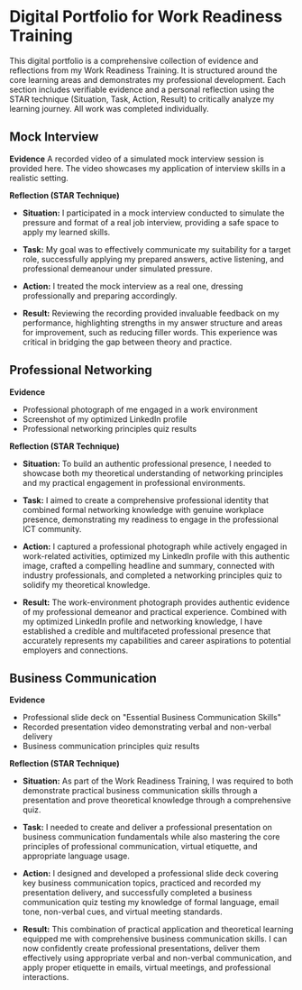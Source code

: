 # Digital Portfolio for Work Readiness Training

This digital portfolio is a comprehensive collection of evidence and reflections from my Work Readiness Training. It is structured around the core learning areas and demonstrates my professional development. Each section includes verifiable evidence and a personal reflection using the STAR technique (Situation, Task, Action, Result) to critically analyze my learning journey. All work was completed individually.

## Mock Interview

**Evidence**
A recorded video of a simulated mock interview session is provided here. The video showcases my application of interview skills in a realistic setting.

**Reflection (STAR Technique)**

- **Situation:** I participated in a mock interview conducted to simulate the pressure and format of a real job interview, providing a safe space to apply my learned skills.

- **Task:** My goal was to effectively communicate my suitability for a target role, successfully applying my prepared answers, active listening, and professional demeanour under simulated pressure.

- **Action:** I treated the mock interview as a real one, dressing professionally and preparing accordingly. 

- **Result:** Reviewing the recording provided invaluable feedback on my performance, highlighting strengths in my answer structure and areas for improvement, such as reducing filler words. This experience was critical in bridging the gap between theory and practice.

## Professional Networking

**Evidence**  
- Professional photograph of me engaged in a work environment
- Screenshot of my optimized LinkedIn profile
- Professional networking principles quiz results

**Reflection (STAR Technique)**

- **Situation:** To build an authentic professional presence, I needed to showcase both my theoretical understanding of networking principles and my practical engagement in professional environments.

- **Task:** I aimed to create a comprehensive professional identity that combined formal networking knowledge with genuine workplace presence, demonstrating my readiness to engage in the professional ICT community.

- **Action:** I captured a professional photograph while actively engaged in work-related activities, optimized my LinkedIn profile with this authentic image, crafted a compelling headline and summary, connected with industry professionals, and completed a networking principles quiz to solidify my theoretical knowledge.

- **Result:** The work-environment photograph provides authentic evidence of my professional demeanor and practical experience. Combined with my optimized LinkedIn profile and networking knowledge, I have established a credible and multifaceted professional presence that accurately represents my capabilities and career aspirations to potential employers and connections.

## Business Communication

**Evidence**  
- Professional slide deck on "Essential Business Communication Skills"
- Recorded presentation video demonstrating verbal and non-verbal delivery
- Business communication principles quiz results

**Reflection (STAR Technique)**

- **Situation:** As part of the Work Readiness Training, I was required to both demonstrate practical business communication skills through a presentation and prove theoretical knowledge through a comprehensive quiz.

- **Task:** I needed to create and deliver a professional presentation on business communication fundamentals while also mastering the core principles of professional communication, virtual etiquette, and appropriate language usage.

- **Action:** I designed and developed a professional slide deck covering key business communication topics, practiced and recorded my presentation delivery, and successfully completed a business communication quiz testing my knowledge of formal language, email tone, non-verbal cues, and virtual meeting standards.

- **Result:** This combination of practical application and theoretical learning equipped me with comprehensive business communication skills. I can now confidently create professional presentations, deliver them effectively using appropriate verbal and non-verbal communication, and apply proper etiquette in emails, virtual meetings, and professional interactions.
